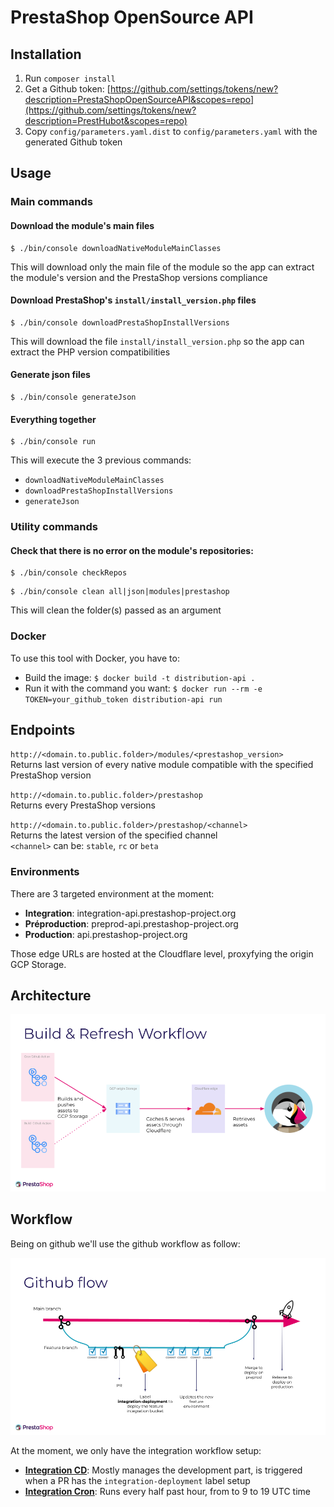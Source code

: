 # PrestaShop OpenSource API

## Installation

1. Run `composer install`
2. Get a Github token: [https://github.com/settings/tokens/new?description=PrestaShopOpenSourceAPI&scopes=repo](https://github.com/settings/tokens/new?description=PrestHubot&scopes=repo)
3. Copy `config/parameters.yaml.dist` to `config/parameters.yaml` with the generated Github token

## Usage

### Main commands

#### Download the module's main files
```shell
$ ./bin/console downloadNativeModuleMainClasses
```
This will download only the main file of the module so the app can extract the module's version and the PrestaShop versions compliance

#### Download PrestaShop's `install/install_version.php` files
```shell
$ ./bin/console downloadPrestaShopInstallVersions
```
This will download the file `install/install_version.php` so the app can extract the PHP version compatibilities

#### Generate json files
```shell
$ ./bin/console generateJson
```

#### Everything together
```shell
$ ./bin/console run
```
This will execute the 3 previous commands:
- `downloadNativeModuleMainClasses`
- `downloadPrestaShopInstallVersions`
- `generateJson`

### Utility commands

#### Check that there is no error on the module's repositories:
```shell
$ ./bin/console checkRepos
```

```shell
$ ./bin/console clean all|json|modules|prestashop
```
This will clean the folder(s) passed as an argument

### Docker

To use this tool with Docker, you have to:
- Build the image: `$ docker build -t distribution-api .`
- Run it with the command you want: `$ docker run --rm -e TOKEN=your_github_token distribution-api run`

## Endpoints

`http://<domain.to.public.folder>/modules/<prestashop_version>`<br>
Returns last version of every native module compatible with the specified PrestaShop version

`http://<domain.to.public.folder>/prestashop`<br>
Returns every PrestaShop versions

`http://<domain.to.public.folder>/prestashop/<channel>`<br>
Returns the latest version of the specified channel<br>
`<channel>` can be: `stable`, `rc` or `beta`

### Environments

There are 3 targeted environment at the moment:

* **Integration**: integration-api.prestashop-project.org
* **Préproduction**: preprod-api.prestashop-project.org
* **Production**: api.prestashop-project.org

Those edge URLs are hosted at the Cloudflare level, proxyfying the origin GCP Storage.

## Architecture

![alt text](pics/architecture.png "Build & Refresh Workflow")

## Workflow

Being on github we'll use the github workflow as follow:

![alt text](pics/workflow.png "Github Workflow")

At the moment, we only have the integration workflow setup:

* **[Integration CD](.github/workflows/integration-cd.yml)**: Mostly manages the development part, is triggered when a PR has the `integration-deployment` label setup
* **[Integration Cron](.github/workflows/integration-cron.yml)**: Runs every half past hour, from to 9 to 19 UTC time
